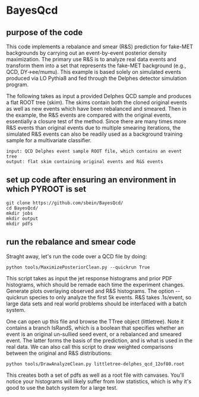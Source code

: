# BayesQcd

## purpose of the code
This code implements a rebalance and smear (R&S) prediction for fake-MET backgrounds by carrying out an event-by-event posterior density maximization. The primary use R&S is to analyze real data events and transform them into a set that represents the fake-MET background (e.g., QCD, DY->ee/mumu). This example is based solely on simulated events produced via LO Pythia8 and fed through the Delphes detector simulation program.

The following takes as input a provided Delphes QCD sample and produces a flat ROOT tree (skim). The skims contain both the cloned original events as well as new events which have been rebalanced and smeared. Then in the example, the R&S events are compared with the original events, essentially a closure test of the method. Since there are many times more R&S events than original events due to multiple smearing iterations, the simulated R&S events can also be readily used as a background training sample for a multivariate classifier. 

```
input: QCD Delphes event sample ROOT file, which contains an event tree
output: flat skim containing original events and R&S events
```
## set up code after ensuring an environment in which PYROOT is set

```
git clone https://github.com/sbein/BayesQcd/
cd BayesQcd/
mkdir jobs
mkdir output
mkdir pdfs
```

## run the rebalance and smear code
Straght away, let's run the code over a QCD file by doing: 

```
python tools/MaximizePosteriorClean.py --quickrun True
```

This script takes as input the jet response histograms and prior PDF histograms, which should be remade each time the experiment changes. 
Generate plots overlaying observed and R&S histograms. The option --quickrun species to only analyze the first 5k events. R&S takes .1s/event, so large data sets and real world problems should be interfaced with a batch system. 

One can open up this file and browse the TTree object (littletree). Note it contains a branch IsRandS, which is a boolean that specifies whether an event is an original un-sullied seed event, or a rebalanced and smeared event. The latter forms the basis of the prediction, and is what is used in the real data. We can also call this script to draw weighted comparisons between the original and R&S distributions:
```
python tools/DrawAnalyzeClean.py littletree-delphes_qcd_12of80.root
```

This creates both a set of pdfs as well as a root file with canvases. You'll notice your histograms will likely suffer from low statistics, which is why it's good to use the batch system for a large test.

